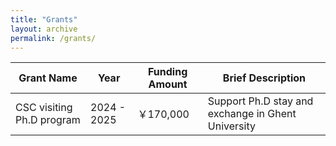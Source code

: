```yaml
---
title: "Grants"
layout: archive
permalink: /grants/
---
```



| Grant Name         | Year      | Funding Amount | Brief Description                          |
|--------------------|-----------|----------------|--------------------------------------------|
| CSC visiting Ph.D program   | 2024 - 2025      | ￥170,000        | Support Ph.D stay and exchange in Ghent University |
